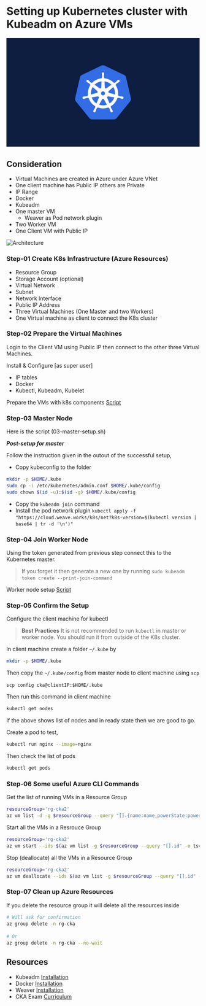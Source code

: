 # Setting up Kubernetes cluster with Kubeadm on Azure VMs

![K8s](images/k8.jpg)

## Consideration

- Virtual Machines are created in Azure under Azure VNet
- One client machine has Public IP others are Private
- IP Range
- Docker
- Kubeadm
- One master VM
  - Weaver as Pod network plugin
- Two Worker VM
- One Client VM with Public IP

![Architecture](images/KubernetesCluster.png)

### Step-01 Create K8s Infrastructure (Azure Resources)

- Resource Group
- Storage Account (optional)
- Virtual Network
- Subnet
- Network Interface
- Public IP Address
- Three Virtual Machines (One Master and two Workers)
- One Virtual machine as client to connect the K8s cluster


### Step-02 Prepare the Virtual Machines

Login to the Client VM using Public IP then connect to the other three Virtual Machines.

Install & Configure [as super user]

- IP tables
- Docker
- Kubectl, Kubeadm, Kubelet

Prepare the VMs with k8s components [Script](automation-scripts/02-all-node-setup.sh)

### Step-03 Master Node

Here is the script (03-master-setup.sh)

***Post-setup for master***

Follow the instruction given in the outout of the successful setup,

- Copy kubeconfig to the folder
  
```sh
mkdir -p $HOME/.kube
sudo cp -i /etc/kubernetes/admin.conf $HOME/.kube/config
sudo chown $(id -u):$(id -g) $HOME/.kube/config
```

- Copy the `kubeadm join` command
- Install the pod network plugin
  `kubectl apply -f "https://cloud.weave.works/k8s/net?k8s-version=$(kubectl version | base64 | tr -d '\n')"`

### Step-04 Join Worker Node

Using the token generated from previous step connect this to the Kubernetes master.

> If you forget it then generate a new one by running `sudo kubeadm token create --print-join-command`

Worker node setup [Script](automation-scripts/04-worker-setup.sh)

### Step-05 Confirm the Setup

Configure the client machine for kubectl

>**Best Practices** It is not recommended to run `kubectl` in master or worker node. You should run it from outside of the K8s cluster.

In client machine create a folder `~/.kube` by

```bash
mkdir -p $HOME/.kube
```

Then copy the `~/.kube/config` from master node to client machine using `scp`

`scp config cka@clientIP:$HOME/.kube`

Then run this command in client machine

```bash
kubectl get nodes 
```

If the above shows list of nodes and in ready state then we are good to go.

Create a pod to test,

```bash
kubectl run nginx --image=nginx
```

Then check the list of pods

```bash
kubectl get pods
```

### Step-06 Some useful Azure CLI Commands

Get the list of running VMs in a Resource Group

```bash
resourceGroup='rg-cka2'
az vm list -d -g $resourceGroup --query "[].{name:name,powerState:powerState}" -o table
```

Start all the VMs in a Resrouce Group

```bash
resourceGroup='rg-cka2'
az vm start --ids $(az vm list -g $resourceGroup --query "[].id" -o tsv)
```

Stop (deallocate) all the VMs in a Resource Group

```bash
resourceGroup='rg-cka2'
az vm deallocate --ids $(az vm list -g $resourceGroup --query "[].id" -o tsv)
```

### Step-07 Clean up Azure Resources

If you delete the resource group it will delete all the resources inside

```bash
# Will ask for confirmation
az group delete -n rg-cka 

# Or 
az group delete -n rg-cka --no-wait 

```

## Resources

- Kubeadm [Installation](https://kubernetes.io/docs/setup/production-environment/tools/kubeadm/install-kubeadm/)
- Docker [Installation](https://docs.docker.com/engine/install/#server)
- Weaver [Installation](https://www.weave.works/docs/net/latest/kubernetes/kube-addon/)
- CKA Exam [Curriculum](https://github.com/cncf/curriculum)


